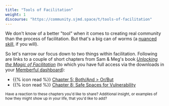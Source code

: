 ```yaml
---
title: "Tools of Facilitation"
weight: 1
discourse: "https://community.sjmd.space/t/tools-of-facilitation"
---
```


We don't know of a better "tool" when it comes to creating real community than the process of facilitation. But that's a big can of worms (a [nuanced skill,](http://www.facilitating.xyz/chapter-1-unlocking-magic-facilitation-understanding-facilitation-nuanced-skill/) if you will).

So let's narrow our focus down to two things within facilitation. Following are links to a couple of short chapters from Sam & Meg's book [_Unlocking the Magic of Facilitation_](https://www.goodreads.com/book/show/29012097-unlocking-the-magic-of-facilitation?from_search=true) (to which you have full access via the downloads in your [Memberful dashboard](https://sjmd.memberful.com/auth/sign_in)):

- {{% icon read %}} [Chapter 5: Both/And > Or/But](http://www.facilitating.xyz/chapter-5-unlocking-the-magic-of-facilitation-both-and-is-greater-than-or-but/)
- {{% icon read %}} [Chapter 8: Safe Spaces for Vulnerability](http://www.facilitating.xyz/chapter-8-unlocking-the-magic-of-facilitation-safe-spaces-for-vulnerability/)

<small>Have a reaction to these chapters you'd like to share? Additional insight, or examples of how they might show up in your life, that you'd like to add?</small>
